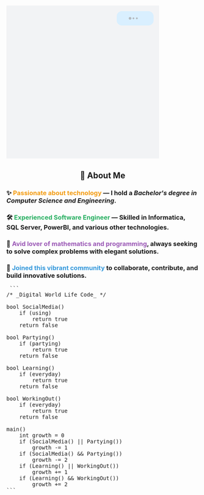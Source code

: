 
 ![Intro GIF](https://github.com/tusharBytes404/tusharBytes404/blob/main/intro_gif.gif?raw=true)


<h2 align="center">🚀 About Me</h2>

<h3>✨ <span style="color:#f39c12">Passionate about technology</span> — I hold a <i>Bachelor's degree in Computer Science and Engineering</i>.</h3>
<h3>🛠 <span style="color:#27ae60">Experienced Software Engineer</span> — Skilled in <b>Informatica</b>, <b>SQL Server</b>, <b>PowerBI</b>, and various other technologies.</h3>
<h3>📐 <span style="color:#9b59b6">Avid lover of mathematics and programming</span>, always seeking to solve complex problems with elegant solutions.</h3>
<h3>🤝 <span style="color:#3498db">Joined this vibrant community</span> to collaborate, contribute, and build innovative solutions.</h3>



<pre> ``` 
/* _Digital World Life Code_ */

bool SocialMedia() 
	if (using) 
		return true
	return false

bool Partying()  
	if (partying) 
		return true 
	return false 

bool Learning()  
	if (everyday) 
		return true 
	return false  

bool WorkingOut()  
	if (everyday) 
		return true
	return false  
	
main() 
	int growth = 0 
	if (SocialMedia() || Partying()) 
		growth -= 1 
	if (SocialMedia() && Partying()) 
		growth -= 2
	if (Learning() || WorkingOut()) 
		growth += 1 
	if (Learning() && WorkingOut()) 
		growth += 2 
``` </pre>
<!---
tusharx0809/tusharx0809 is a ✨ particular ✨ repository because its `README.md` (this file) appears on your GitHub profile.
You can click the Preview link to take a look at your changes.
--->
